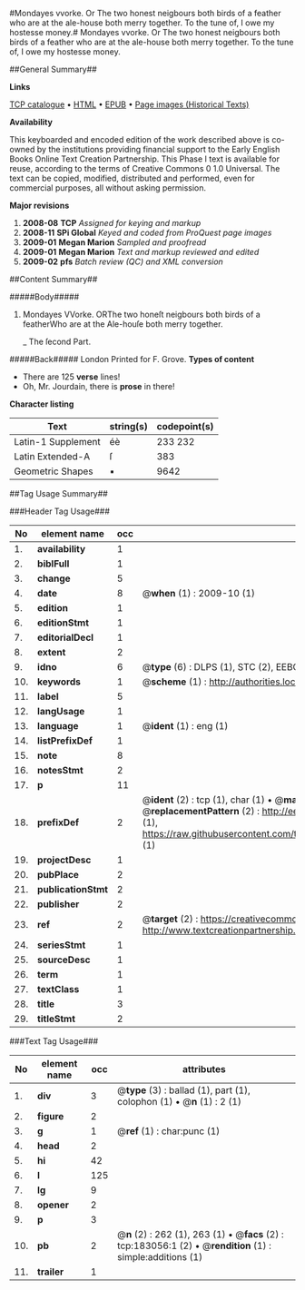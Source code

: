 #Mondayes vvorke. Or The two honest neigbours both birds of a feather who are at the ale-house both merry together. To the tune of, I owe my hostesse money.#
Mondayes vvorke. Or The two honest neigbours both birds of a feather who are at the ale-house both merry together. To the tune of, I owe my hostesse money.

##General Summary##

**Links**

[TCP catalogue](http://www.ota.ox.ac.uk/tcp/)  • 
[HTML](http://tei.it.ox.ac.uk/tcp/Texts-HTML/free/B00/B00437.html)  • 
[EPUB](http://tei.it.ox.ac.uk/tcp/Texts-EPUB/free/B00/B00437.epub) • 
[Page images (Historical Texts)](https://data.historicaltexts.jisc.ac.uk/view?pubId=eebo-99884357e&pageId=eebo-99884357e-183056-1)

**Availability**

This keyboarded and encoded edition of the
	       work described above is co-owned by the institutions
	       providing financial support to the Early English Books
	       Online Text Creation Partnership. This Phase I text is
	       available for reuse, according to the terms of Creative
	       Commons 0 1.0 Universal. The text can be copied,
	       modified, distributed and performed, even for
	       commercial purposes, all without asking permission.

**Major revisions**

1. __2008-08__ __TCP__ *Assigned for keying and markup*
1. __2008-11__ __SPi Global__ *Keyed and coded from ProQuest page images*
1. __2009-01__ __Megan Marion__ *Sampled and proofread*
1. __2009-01__ __Megan Marion__ *Text and markup reviewed and edited*
1. __2009-02__ __pfs__ *Batch review (QC) and XML conversion*

##Content Summary##

#####Body#####

1. Mondayes VVorke. ORThe two honeſt neigbours both birds of a featherWho are at the Ale-houſe both merry together.

    _ The ſecond Part.

#####Back#####
London Printed for F. Grove.
**Types of content**

  * There are 125 **verse** lines!
  * Oh, Mr. Jourdain, there is **prose** in there!

**Character listing**


|Text|string(s)|codepoint(s)|
|---|---|---|
|Latin-1 Supplement|éè|233 232|
|Latin Extended-A|ſ|383|
|Geometric Shapes|▪|9642|

##Tag Usage Summary##

###Header Tag Usage###

|No|element name|occ|attributes|
|---|---|---|---|
|1.|__availability__|1||
|2.|__biblFull__|1||
|3.|__change__|5||
|4.|__date__|8| @__when__ (1) : 2009-10 (1)|
|5.|__edition__|1||
|6.|__editionStmt__|1||
|7.|__editorialDecl__|1||
|8.|__extent__|2||
|9.|__idno__|6| @__type__ (6) : DLPS (1), STC (2), EEBO-CITATION (1), PROQUEST (1), VID (1)|
|10.|__keywords__|1| @__scheme__ (1) : http://authorities.loc.gov/ (1)|
|11.|__label__|5||
|12.|__langUsage__|1||
|13.|__language__|1| @__ident__ (1) : eng (1)|
|14.|__listPrefixDef__|1||
|15.|__note__|8||
|16.|__notesStmt__|2||
|17.|__p__|11||
|18.|__prefixDef__|2| @__ident__ (2) : tcp (1), char (1)  •  @__matchPattern__ (2) : ([0-9\-]+):([0-9IVX]+) (1), (.+) (1)  •  @__replacementPattern__ (2) : http://eebo.chadwyck.com/downloadtiff?vid=$1&page=$2 (1), https://raw.githubusercontent.com/textcreationpartnership/Texts/master/tcpchars.xml#$1 (1)|
|19.|__projectDesc__|1||
|20.|__pubPlace__|2||
|21.|__publicationStmt__|2||
|22.|__publisher__|2||
|23.|__ref__|2| @__target__ (2) : https://creativecommons.org/publicdomain/zero/1.0/ (1), http://www.textcreationpartnership.org/docs/. (1)|
|24.|__seriesStmt__|1||
|25.|__sourceDesc__|1||
|26.|__term__|1||
|27.|__textClass__|1||
|28.|__title__|3||
|29.|__titleStmt__|2||


###Text Tag Usage###

|No|element name|occ|attributes|
|---|---|---|---|
|1.|__div__|3| @__type__ (3) : ballad (1), part (1), colophon (1)  •  @__n__ (1) : 2 (1)|
|2.|__figure__|2||
|3.|__g__|1| @__ref__ (1) : char:punc (1)|
|4.|__head__|2||
|5.|__hi__|42||
|6.|__l__|125||
|7.|__lg__|9||
|8.|__opener__|2||
|9.|__p__|3||
|10.|__pb__|2| @__n__ (2) : 262 (1), 263 (1)  •  @__facs__ (2) : tcp:183056:1 (2)  •  @__rendition__ (1) : simple:additions (1)|
|11.|__trailer__|1||
